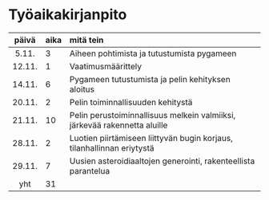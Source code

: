 # Työaikakirjanpito

| päivä  | aika | mitä tein                                                                 |
| :----: | :--- | :------------------------------------------------------------------------ |
| 5.11.  | 3    | Aiheen pohtimista ja tutustumista pygameen                                |
| 12.11. | 1    | Vaatimusmäärittely                                                        |
| 14.11. | 6    | Pygameen tutustumista ja pelin kehityksen aloitus                         |
| 20.11. | 2    | Pelin toiminnallisuuden kehitystä                                         |
| 21.11. | 10   | Pelin perustoiminnallisuus melkein valmiiksi, järkevää rakennetta aluille |
| 28.11. | 2    | Luotien piirtämiseen liittyvän bugin korjaus, tilanhallinnan eriytystä    |
| 29.11. | 7    | Uusien asteroidiaaltojen generointi, rakenteellista parantelua            |
|  yht   | 31   |                                                                           |
